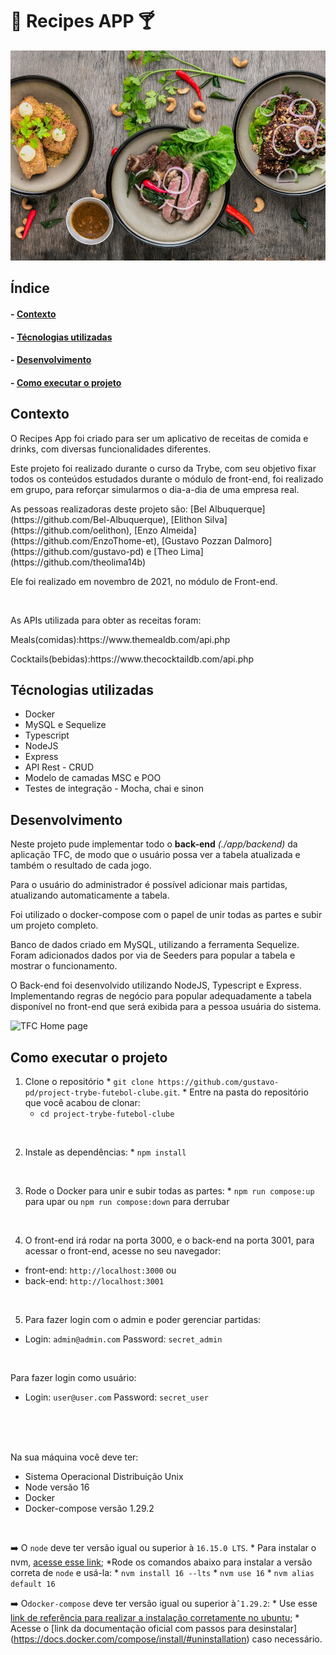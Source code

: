 <h1>🌭 Recipes APP 🍸</h1>

<img src="./src/images/bg-recipes6.jpeg" alt="recipes">

<h2>Índice</h2>
<h4>- <a href="#context">Contexto</a></h4>
<h4>- <a href="#tecnologies">Técnologias utilizadas</a></h4>
<h4>- <a href="#development">Desenvolvimento</a></h4>
<h4>- <a href="#howtouse">Como executar o projeto</a></h4>

<h2 id="context">Contexto</h2>

<p>O Recipes App foi criado para ser um aplicativo de receitas de comida e drinks, com diversas funcionalidades diferentes.</p>
<p>Este projeto foi realizado durante o curso da Trybe, com seu objetivo fixar todos os conteúdos estudados durante o módulo de front-end, foi realizado em grupo, para reforçar simularmos o dia-a-dia de uma empresa real.
<p>As pessoas realizadoras deste projeto são:
[Bel Albuquerque](https://github.com/Bel-Albuquerque),
[Elithon Silva](https://github.com/oelithon),
[Enzo Almeida](https://github.com/EnzoThome-et),
[Gustavo Pozzan Dalmoro](https://github.com/gustavo-pd) e
[Theo Lima](https://github.com/theolima14b)</p>
<p>Ele foi realizado em novembro de 2021, no módulo de Front-end.</p>
</br>
<p>As APIs utilizada para obter as receitas foram: </p>
<p>Meals(comidas):<link>https://www.themealdb.com/api.php</link></p>
<p>Cocktails(bebidas):<link>https://www.thecocktaildb.com/api.php</link></p>
<h2 id="tecnologies">Técnologias utilizadas</h2>

<ul>
  <li>Docker</li>
  <li>MySQL e Sequelize</li>
  <li>Typescript</li>
  <li>NodeJS</li>
  <li>Express</li>
  <li>API Rest - CRUD</li>
  <li>Modelo de camadas MSC e POO</li>
  <li>Testes de integração - Mocha, chai e sinon</li>
</ul>

<h2 id="development">Desenvolvimento</h2>

<p>Neste projeto pude implementar todo o <b>back-end</b> <i>(./app/backend)</i> da aplicação TFC, de modo que o usuário possa ver a tabela atualizada e também o resultado de cada jogo.</p>
<p>Para o usuário do administrador é possível adicionar mais partidas, atualizando automaticamente a tabela.</p>
<p>Foi utilizado o docker-compose com o papel de unir todas as partes e subir um projeto completo.</p>
<p>Banco de dados criado em MySQL, utilizando a ferramenta Sequelize. Foram adicionados dados por via de Seeders para popular a tabela e mostrar o funcionamento.</p>
<p>O Back-end foi desenvolvido utilizando NodeJS, Typescript e Express. Implementando regras de negócio para popular adequadamente a tabela disponível no front-end que será exibida para a pessoa usuária do sistema.</p>

<img src="./app/frontend/src/images/tfc.gif" alt="TFC Home page">


<h2 id="howtouse">Como executar o projeto</h2>

  1. Clone o repositório
    * `git clone https://github.com/gustavo-pd/project-trybe-futebol-clube.git`.
    * Entre na pasta do repositório que você acabou de clonar:
      * `cd project-trybe-futebol-clube`
</br>

  2. Instale as dependências:
    * `npm install`
</br>

  3. Rode o Docker para unir e subir todas as partes:
    * `npm run compose:up` para upar ou `npm run compose:down` para derrubar
</br>

  4. O front-end irá rodar na porta 3000, e o back-end na porta 3001, para acessar o front-end, acesse no seu navegador:
  * front-end: `http://localhost:3000`
  ou
  * back-end: `http://localhost:3001`
</br>

  5. Para fazer login com o admin e poder gerenciar partidas:
  * Login: `admin@admin.com` Password: `secret_admin`
</br>

  Para fazer login como usuário:
  * Login: `user@user.com` Password: `secret_user`
</br>
</br>
</br>
  

Na sua máquina você deve ter:
</br>
 - Sistema Operacional Distribuição Unix
 - Node versão 16  
 - Docker
 - Docker-compose versão 1.29.2
</br>	

➡️ O `node` deve ter versão igual ou superior à `16.15.0 LTS`. 
	* Para instalar o nvm, [acesse esse link](https://github.com/nvm-sh/nvm#installing-and-updating);
	*Rode os comandos abaixo para instalar a versão correta de `node` e usá-la:
		* `nvm install 16 --lts`
		* `nvm use 16`
		* `nvm alias default 16` 
</br>

➡️ O`docker-compose` deve ter versão igual ou superior à`ˆ1.29.2`:
	* Use esse [link de referência para realizar a instalação corretamente no ubuntu](https://app.betrybe.com/course/back-end/docker/orquestrando-containers-com-docker-compose/6e8afaef-566a-47f2-9246-d3700db7a56a/conteudo/0006a231-1a10-48a2-ac82-9e03e205a231/instalacao/abe40727-6310-4ad8-bde6-fd1e919dadc0?use_case=side_bar);
	* Acesse o [link da documentação oficial com passos para desinstalar] (https://docs.docker.com/compose/install/#uninstallation) caso necessário.
